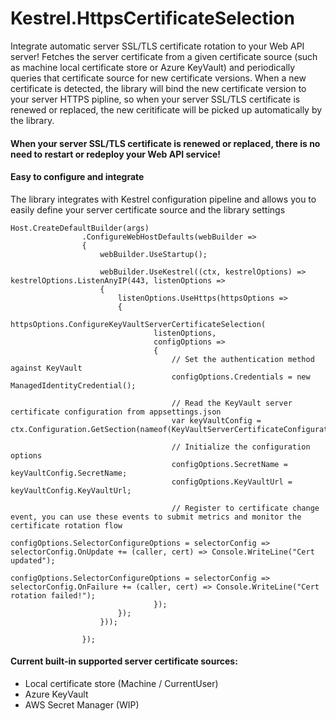 # Kestrel.HttpsCertificateSelection

Integrate automatic server SSL/TLS certificate rotation to your Web API server!
Fetches the server certificate from a given certificate source (such as machine local certificate store or Azure KeyVault) and periodically queries that certificate source for new certificate versions.
When a new certificate is detected, the library will bind the new certificate version to your server HTTPS pipline, so when your server SSL/TLS certificate is renewed or replaced, the new ceritificate will be picked up automatically by the library.

#### When your server SSL/TLS certificate is renewed or replaced, there is no need to restart or redeploy your Web API service!

#### Easy to configure and integrate
The library integrates with Kestrel configuration pipeline and allows you to easily define your server certificate source and the library settings

<pre><code>Host.CreateDefaultBuilder(args)
                .ConfigureWebHostDefaults(webBuilder =>
                {
                    webBuilder.UseStartup<Startup>();

                    webBuilder.UseKestrel((ctx, kestrelOptions) => kestrelOptions.ListenAnyIP(443, listenOptions =>
                    {
                        listenOptions.UseHttps(httpsOptions =>
                        {
                            httpsOptions.ConfigureKeyVaultServerCertificateSelection(
                                listenOptions,
                                configOptions =>
                                {
                                    // Set the authentication method against KeyVault
                                    configOptions.Credentials = new ManagedIdentityCredential();

                                    // Read the KeyVault server certificate configuration from appsettings.json
                                    var keyVaultConfig = ctx.Configuration.GetSection(nameof(KeyVaultServerCertificateConfiguration)).Get<KeyVaultServerCertificateConfiguration>();
                                    
                                    // Initialize the configuration options
                                    configOptions.SecretName = keyVaultConfig.SecretName;
                                    configOptions.KeyVaultUrl = keyVaultConfig.KeyVaultUrl;

                                    // Register to certificate change event, you can use these events to submit metrics and monitor the certificate rotation flow
                                    configOptions.SelectorConfigureOptions = selectorConfig => selectorConfig.OnUpdate += (caller, cert) => Console.WriteLine("Cert updated");
                                    configOptions.SelectorConfigureOptions = selectorConfig => selectorConfig.OnFailure += (caller, cert) => Console.WriteLine("Cert rotation failed!");
                                });
                        });
                    }));

                });
</code></pre>

#### Current built-in supported server certificate sources:
* Local certificate store (Machine / CurrentUser)
* Azure KeyVault
* AWS Secret Manager (WIP)
